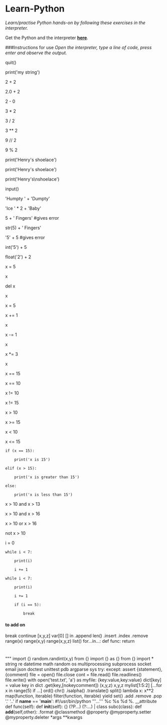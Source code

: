 # Learn-Python
_Learn/practise Python hands-on by following these exercises in the interpreter._

Get the Python and the interpreter [**here**](https://www.python.org/downloads/).

###Instructions for use
_Open the interpreter, type a line of code, press enter and observe the output._

quit()

print('my string')

2 + 2

2.0 + 2

2 - 0

3 * 2

3 / 2

3 ** 2

9 // 2

9 % 2

print('Henry's shoelace')

print('Henry\'s shoelace')

print('Henry\'s\nshoelace')

input()

'Humpty ' + 'Dumpty'

'Ice ' * 2 + 'Baby'

5 + ' Fingers' #gives error

str(5) + ' Fingers'

'5' + 5 #gives error

int('5') + 5

float('2') + 2

x = 5

x

del x

x

x = 5

x += 1

x

x -= 1

x

x *= 3

x

x == 15

x == 10

x != 10

x != 15

x > 10

x >= 15

x < 10

x <= 15

    if (x == 15):

        print('x is 15')

    elif (x > 15):

        print('x is greater than 15')

    else:

        print('x is less than 15')

x > 10 and x > 13

x > 10 and x > 16

x > 10 or x > 16

not x > 10

i = 0

    while i < 7:

        print(i)

        i += 1

    while i < 7:

        print(i)

        i += 1

        if (i == 5):

            break



#### to add on
break
continue
[x,y,z]
var[0]
[]
in
.append
len()
.insert
.index
.remove
range(x)
range(x,y)
range(x,y,z)
list()
for…in…:
def func:
return
#
"""
import {}
random.randint(x,y)
from {} import {} as {}
from {} import *
string
re
datetime
math
random
os
multiprocessing
subprocess
socket
email
json
doctest
unittest
pdb
argparse
sys
try: except:
assert {statement}, {comment}
file = open()
file.close
cont = file.read()
file.readlines()
file.write()
with open('test.txt', 'a') as myfile:
{key:value,key:value}
dict[key] = value
key in dict
.get(key,[nokeycomment])
(x,y,z)
x,y,z
mylist[1:5:2]
[…for x in range(5) if ...]
ord()
chr()
.isalpha()
.translate()
split()
lambda x: x**2
map(function, iterable)
filter(function, iterable)
yield
set()
.add
.remove
.pop
'.'
'..'
if __name__ == '__main__':
#!/usr/bin/python
'''…'''
%c
%s
%d
%.
__attribute
def func(self):
def __init__(self):
{}
(?P<name>...)
(?:...)
|
class subc(class):
def __add__(self,other):
.format
@classmethod
@property
@myproperty.setter
@myproperty.deleter
*args
**kwargs
